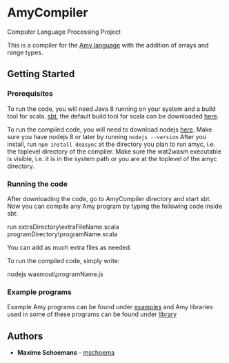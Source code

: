 # AmyCompiler

Computer Language Processing Project

This is a compiler for the [Amy language](http://lara.epfl.ch/w/cc18:amy_specification) with the addition of arrays and range types.

## Getting Started

### Prerequisites

To run the code, you will need Java 8 running on your system and a build tool for scala.
[sbt](https://www.scala-sbt.org/), the default build tool for scala can be downloaded [here](https://www.scala-sbt.org/download.html).

To run the compiled code, you will need to download nodejs [here](https://nodejs.org/en/download/).
Make sure you have nodejs 8 or later by running `nodejs --version`
After you install, run `npm install deasync` at the directory you plan to run amyc, i.e. the toplevel directory of the compiler. 
Make sure the wat2wasm executable is visible, i.e. it is in the system path or you are at the toplevel of the amyc directory.

### Running the code

After downloading the code, go to AmyCompiler directory and start sbt.
Now you can compile any Amy program by typing the following code inside sbt:

  run extraDirectory\extraFileName.scala programDirectory\programName.scala

You can add as much extra files as needed.

To run the compiled code, simply write:

  nodejs wasmout\programName.js
  
### Example programs

Example Amy programs can be found under [examples](/examples/) and Amy libraries used in some of these programs can be found under [library](/library/)

## Authors

* **Maxime Schoemans** - [mschoema](https://github.com/mschoema)
